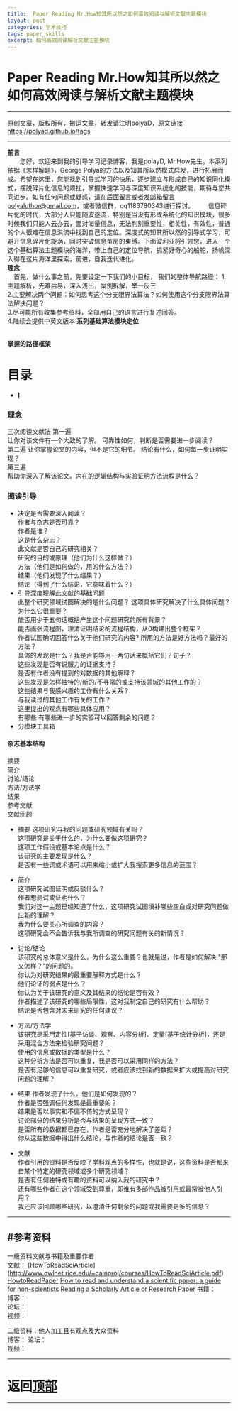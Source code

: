 ```yaml
---
title:  Paper Reading Mr.How知其所以然之如何高效阅读与解析文献主题模块
layout: post
categories: 学术技巧
tags: paper_skills
excerpt: 如何高效阅读解析文献主题模块
---
```

# Paper Reading Mr.How知其所以然之如何高效阅读与解析文献主题模块 <span id="home">

---
原创文章，版权所有，搬运文章，转发请注明polyaD，原文链接<https://polyad.github.io/tags>

---
**前言**  
&emsp;&emsp;您好，欢迎来到我的引导学习记录博客，我是polayD, Mr.How先生。本系列依据《怎样解题》，George Polya的方法以及知其所以然模式启发，进行拓展而成。希望在这里，您能找到引导式学习的快乐，逐步建立与形成自己的知识同化模式，摆脱碎片化信息的烦扰，掌握快速学习与深度知识系统化的技能，期待与您共同进步。如有任何问题或疑惑，请在后面留言或者发邮箱留言polyaluthor@gmail.com，或者微信群，qq1183780343进行探讨。
&emsp;&emsp;信息碎片化的时代，大部分人只能随波逐流，特别是当没有形成系统化的知识模块，很多时候我们只能人云亦云，面对海量信息，无法判别重要性，相关性，有效性，普通的个人很难在信息洪流中找到自己的定位。深度式的知其所以然的引导式学习，可避开信息碎片化旋涡，同时突破信息茧房的束缚。下面波利亚将引领您，进入一个这个基础算法主题模块的海洋，带上自己的定位导航，抓紧好奇心的船舵，扬帆深入得在这片海洋里探索，前进，自我迭代进化。  
****理念****  
&emsp;首先，做什么事之前，先要设定一下我们的小目标，
我们的整体导航路径：
1.主题解析，先难后易，深入浅出，案例拆解，举一反三  
2.主要解决两个问题：如何思考这个分支限界法算法？如何使用这个分支限界法算法解决问题？  
3.尽可能所有收集参考资料，全部用自己的语言进行复述回答。  
4.陆续会提供中英文版本
**系列基础算法模块定位**      
&emsp;
   
****掌握的路径框架****
# 目录
* **[I ](#1)**      


### 理念
三次阅读文献法 
第一遍  
  让你对该文件有一个大致的了解。 可靠性如何，判断是否需要进一步阅读？   
第二遍
  让你掌握论文的内容，但不是它的细节。  结论有什么，如何每一步证明实现？  
第三遍  
  帮助你深入了解该论文。内在的逻辑结构与实验证明方法流程是什么？  

### 阅读引导
- 决定是否需要深入阅读？    
  作者与杂志是否可靠？   
     作者是谁？  
     这是什么杂志？  
  此文献是否自己的研究相关？  
  研究的目的或原理（他们为什么这样做？）  
  方法（他们是如何做的，用的什么方法？）  
  结果（他们发现了什么结果？）  
  结论（得到了什么结论，它意味着什么？）  
- 引导深度理解此文献的基础问题   
  此整个研究领域试图解决的是什么问题？ 
  这项具体研究解决了什么具体问题？为什么它很重要？  
  能否用少于五句话概括产生这个问题研究的所有背景？   
  能否画张流程图，理清证明结论的流程结构，从0构建出整个框架？  
  作者试图确切回答什么关于他们研究的内容?
  所用的方法是好方法吗？最好的方法？  
  具体的发现是什么？我是否能够用一两句话来概括它们？句子？  
  这些发现是否有说服力的证据支持？  
  是否有作者没有提到的对数据的其他解释？  
  这些发现是怎样独特的/新的/不寻常的或支持该领域的其他工作的？  
  这些结果与我感兴趣的工作有什么关系？  
  与我读过的其他工作有关的工作？  
  这里提出的观点有哪些具体应用？  
  有哪些 有哪些进一步的实验可以回答剩余的问题？  
- 分模块工具箱  
#### 杂志基本结构  
摘要  
简介  
讨论/结论  
方法/方法学  
结果  
参考文献  
文献回顾 

- 摘要
这项研究与我的问题或研究领域有关吗？  
这项研究是关于什么的，为什么要做这项研究？  
这项工作假设或基本论点是什么？  
该研究的主要发现是什么？  
是否有一些词或术语可以用来缩小或扩大我搜索更多信息的范围？  
- 简介  
这项研究试图证明或反驳什么？  
作者想测试或证明什么？  
我们对这一主题已经知道了什么，这项研究试图填补哪些空白或对研究问题做出新的理解？  
我为什么要关心所调查的内容？  
这项研究会不会告诉我与我所调查的研究问题有关的新情况？  

- 讨论/结论  
该研究的总体意义是什么，为什么这么重要？也就是说，作者是如何解决 "那又怎样？"的问题的。  
你认为对研究结果的最重要解释方式是什么？  
他们论证的弱点是什么？  
你认为关于该研究的意义及其结果的结论是否有效？  
作者描述了该研究的哪些局限性，这对我制定自己的研究有什么帮助？  
结论是否包含对未来研究的任何建议？  
- 方法/方法学   
该研究是采用定性[基于访谈、观察、内容分析]、定量[基于统计分析]，还是采用混合方法来检验研究问题？  
使用的信息或数据的类型是什么？  
这种分析方法是否可以重复，我是否可以采用同样的方法？  
是否有足够的信息可以重复研究，或者应该找到新的数据来扩大或提高对研究问题的理解？  
- 结果
作者发现了什么，他们是如何发现的？  
作者是否强调任何发现是最重要的？  
结果是否以事实和不偏不倚的方式呈现？  
讨论部分的结果分析是否与结果的呈现方式一致？  
是否所有的数据都已存在，作者是否充分地解决了差距？  
你从这些数据中得出什么结论，与作者的结论是否一致？  
- 文献  
作者引用的资料是否反映了学科观点的多样性，也就是说，这些资料是否都来自某个特定的研究领域或多个研究领域？  
是否有任何独特或有趣的资料可以纳入我的研究中？  
还有哪些作者在这个领域受到尊重，即谁有多部作品被引用或最常被他人引用？  
我还应该回顾哪些研究，以澄清任何剩余的问题或我需要更多的信息？    




-----
#参考资料  
-----  
一级资料文献与书籍及重要作者  
文献： [HowToReadSciArticle] (http://www.owlnet.rice.edu/~cainproj/courses/HowToReadSciArticle.pdf)
[HowtoReadPaper](https://web.stanford.edu/class/ee384m/Handouts/HowtoReadPaper.pdf)
[How to read and understand a scientific paper: a guide for non-scientists](https://blogs.lse.ac.uk/impactofsocialsciences/2016/05/09/how-to-read-and-understand-a-scientific-paper-a-guide-for-non-scientists/)
[Reading a Scholarly Article or Research Paper](https://libguides.usc.edu/writingguide/readingresearch)
书籍：  
博客：   
论坛：   
视频：  

二级资料：他人加工且有观点及大众资料  
博客： 
论坛：   
视频：    



-----

# **返回[顶部](#home)**

---- 